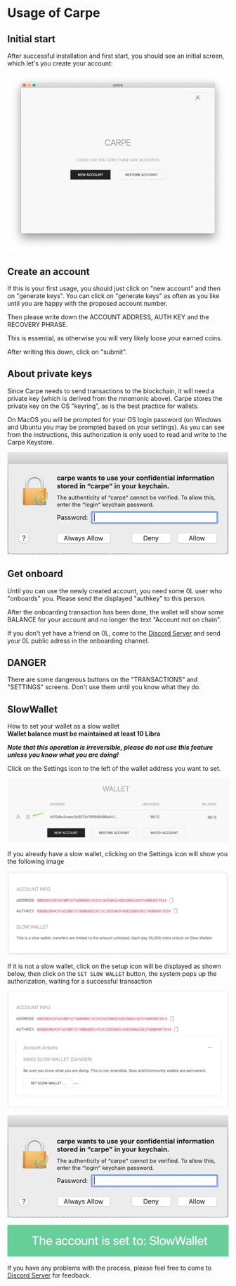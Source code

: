 # Usage of Carpe

## Initial start

After successful installation and first start, you should see an initial screen, which let's you create your account:

![screen01](./img/welcome-carpe.png)

## Create an account

If this is your first usage, you should just click on "new account" and then on "generate keys". You can click on "generate keys" as often as you like until you are happy with the proposed account number.

Then please write down the ACCOUNT ADDRESS, AUTH KEY and the RECOVERY PHRASE.

This is essential, as otherwise you will very likely loose your earned coins.

After writing this down, click on "submit".

## About private keys

Since Carpe needs to send transactions to the blockchain, it will need a private key (which is derived from the mnemonic above). Carpe stores the private key on the OS "keyring", as is the best practice for wallets.

On MacOS you will be prompted for your OS login password (on Windows and Ubuntu you may be prompted based on your settings). As you can see from the instructions, this authorization is only used to read and write to the Carpe Keystore.

![screen01](./img/keyring.png)

## Get onboard

Until you can use the newly created account, you need some 0L user who "onboards" you. Please send the displayed "authkey" to this person.

After the onboarding transaction has been done, the wallet will show some BALANCE for your account and no longer the text "Account not on chain".

If you don't yet have a friend on 0L, come to the [Discord Server](https://discord.gg/AzCp63pggW) and send your 0L public adress in the onboarding channel.

## DANGER

There are some dangerous buttons on the "TRANSACTIONS" and "SETTINGS" screens. Don't use them until you know what they do.

## SlowWallet

How to set your wallet as a slow wallet  
**Wallet balance must be maintained at least 10 Libra**

**_Note that this operation is irreversible, please do not use this feature unless you know what you are doing!_**

Click on the Settings icon to the left of the wallet address you want to set.

![screen01](./img/slowwallet-step-1.jpg)

If you already have a slow wallet, clicking on the Settings icon will show you the following image

![screen3](./img/slowwallet-step-done.png)

If it is not a slow wallet, click on the setup icon will be displayed as shown below, then click on the `SET SLOW WALLET` button, the system pops up the authorization, waiting for a successful transaction

![screen02](./img/slowwallet-step-2.jpg)

![screen01](./img/keyring.png)

![screen02](./img/slowwallet-step-success.png)

If you have any problems with the process, please feel free to come to [Discord Server](https://discord.gg/AzCp63pggW) for feedback.
